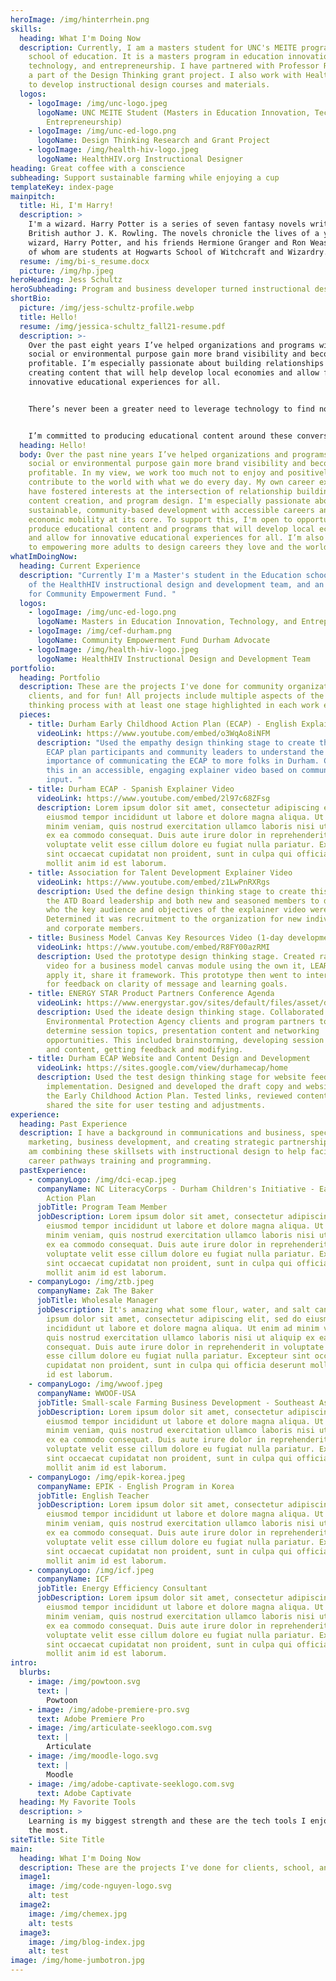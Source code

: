 ```yaml
---
heroImage: /img/hinterrhein.png
skills:
  heading: What I'm Doing Now
  description: Currently, I am a masters student for UNC's MEITE program in the
    school of education. It is a masters program in education innovation,
    technology, and entrepreneurship. I have partnered with Professor Ryoo to be
    a part of the Design Thinking grant project. I also work with HealthHIV.org
    to develop instructional design courses and materials.
  logos:
    - logoImage: /img/unc-logo.jpeg
      logoName: UNC MEITE Student (Masters in Education Innovation, Technology, and
        Entrepreneurship)
    - logoImage: /img/unc-ed-logo.png
      logoName: Design Thinking Research and Grant Project
    - logoImage: /img/health-hiv-logo.jpeg
      logoName: HealthHIV.org Instructional Designer
heading: Great coffee with a conscience
subheading: Support sustainable farming while enjoying a cup
templateKey: index-page
mainpitch:
  title: Hi, I'm Harry!
  description: >
    I'm a wizard. Harry Potter is a series of seven fantasy novels written by
    British author J. K. Rowling. The novels chronicle the lives of a young
    wizard, Harry Potter, and his friends Hermione Granger and Ron Weasley, all
    of whom are students at Hogwarts School of Witchcraft and Wizardry.
  resume: /img/bi-s_resume.docx
  picture: /img/hp.jpeg
heroHeading: Jess Schultz
heroSubheading: Program and business developer turned instructional designer.
shortBio:
  picture: /img/jess-schultz-profile.webp
  title: Hello!
  resume: /img/jessica-schultz_fall21-resume.pdf
  description: >-
    Over the past eight years I’ve helped organizations and programs with a
    social or environmental purpose gain more brand visibility and become more
    profitable. I’m especially passionate about building relationships and
    creating content that will help develop local economies and allow for
    innovative educational experiences for all.


    There’s never been a greater need to leverage technology to find novel approaches to issues such as workforce training, educational effectiveness, sustainable development, and community building than now.


    I’m committed to producing educational content around these conversations. I’m also dedicated to empowering more adults to design careers they love and the world needs!
  heading: Hello!
  body: Over the past nine years I’ve helped organizations and programs with a
    social or environmental purpose gain more brand visibility and become more
    profitable. In my view, we work too much not to enjoy and positively
    contribute to the world with what we do every day. My own career experiences
    have fostered interests at the intersection of relationship building,
    content creation, and program design. I'm especially passionate about
    sustainable, community-based development with accessible careers and
    economic mobility at its core. To support this, I'm open to opportunities to
    produce educational content and programs that will develop local economies
    and allow for innovative educational experiences for all. I’m also dedicated
    to empowering more adults to design careers they love and the world needs!
whatImDoingNow:
  heading: Current Experience
  description: "Currently I'm a Master's student in the Education school, a member
    of the HealthHIV instructional design and development team, and an advocate
    for Community Empowerment Fund. "
  logos:
    - logoImage: /img/unc-ed-logo.png
      logoName: Masters in Education Innovation, Technology, and Entrepreneurship
    - logoImage: /img/cef-durham.png
      logoName: Community Empowerment Fund Durham Advocate
    - logoImage: /img/health-hiv-logo.jpeg
      logoName: HealthHIV Instructional Design and Development Team
portfolio:
  heading: Portfolio
  description: These are the projects I've done for community organizations,
    clients, and for fun! All projects include multiple aspects of the design
    thinking process with at least one stage highlighted in each work example.
  pieces:
    - title: Durham Early Childhood Action Plan (ECAP) - English Explainer Video
      videoLink: https://www.youtube.com/embed/o3WqAo8iNFM
      description: "Used the empathy design thinking stage to create this. Listened to
        ECAP plan participants and community leaders to understand the
        importance of communicating the ECAP to more folks in Durham. Conveyed
        this in an accessible, engaging explainer video based on community
        input. "
    - title: Durham ECAP - Spanish Explainer Video
      videoLink: https://www.youtube.com/embed/2l97c68ZFsg
      description: Lorem ipsum dolor sit amet, consectetur adipiscing elit, sed do
        eiusmod tempor incididunt ut labore et dolore magna aliqua. Ut enim ad
        minim veniam, quis nostrud exercitation ullamco laboris nisi ut aliquip
        ex ea commodo consequat. Duis aute irure dolor in reprehenderit in
        voluptate velit esse cillum dolore eu fugiat nulla pariatur. Excepteur
        sint occaecat cupidatat non proident, sunt in culpa qui officia deserunt
        mollit anim id est laborum.
    - title: Association for Talent Development Explainer Video
      videoLink: https://www.youtube.com/embed/z1LwPnRXRgs
      description: Used the define design thinking stage to create this. Worked with
        the ATD Board leadership and both new and seasoned members to determine
        who the key audience and objectives of the explainer video were.
        Determined it was recruitment to the organization for new individuals
        and corporate members.
    - title: Business Model Canvas Key Resources Video (1-day development)
      videoLink: https://www.youtube.com/embed/R8FY00azRMI
      description: Used the prototype design thinking stage. Created rapid prototype
        video for a business model canvas module using the own it, LEARN IT,
        apply it, share it framework. This prototype then went to internal team
        for feedback on clarity of message and learning goals.
    - title: ENERGY STAR Product Partners Conference Agenda
      videoLink: https://www.energystar.gov/sites/default/files/asset/document/2014_ES_Products_Partner_Meeting_Agenda.pdf
      description: Used the ideate design thinking stage. Collaborated with
        Environmental Protection Agency clients and program partners to
        determine session topics, presentation content and networking
        opportunities. This included brainstorming, developing session titles
        and content, getting feedback and modifying.
    - title: Durham ECAP Website and Content Design and Development
      videoLink: https://sites.google.com/view/durhamecap/home
      description: Used the test design thinking stage for website feedback and
        implementation. Designed and developed the draft copy and website for
        the Early Childhood Action Plan. Tested links, reviewed content and
        shared the site for user testing and adjustments.
experience:
  heading: Past Experience
  description: I have a background in communications and business, specifically
    marketing, business development, and creating strategic partnerships. Now I
    am combining these skillsets with instructional design to help facilitate
    career pathways training and programming.
  pastExperience:
    - companyLogo: /img/dci-ecap.jpeg
      companyName: NC LiteracyCorps - Durham Children's Initiative - Early Childhood
        Action Plan
      jobTitle: Program Team Member
      jobDescription: Lorem ipsum dolor sit amet, consectetur adipiscing elit, sed do
        eiusmod tempor incididunt ut labore et dolore magna aliqua. Ut enim ad
        minim veniam, quis nostrud exercitation ullamco laboris nisi ut aliquip
        ex ea commodo consequat. Duis aute irure dolor in reprehenderit in
        voluptate velit esse cillum dolore eu fugiat nulla pariatur. Excepteur
        sint occaecat cupidatat non proident, sunt in culpa qui officia deserunt
        mollit anim id est laborum.
    - companyLogo: /img/ztb.jpeg
      companyName: Zak The Baker
      jobTitle: Wholesale Manager
      jobDescription: It's amazing what some flour, water, and salt can do. Lorem
        ipsum dolor sit amet, consectetur adipiscing elit, sed do eiusmod tempor
        incididunt ut labore et dolore magna aliqua. Ut enim ad minim veniam,
        quis nostrud exercitation ullamco laboris nisi ut aliquip ex ea commodo
        consequat. Duis aute irure dolor in reprehenderit in voluptate velit
        esse cillum dolore eu fugiat nulla pariatur. Excepteur sint occaecat
        cupidatat non proident, sunt in culpa qui officia deserunt mollit anim
        id est laborum.
    - companyLogo: /img/wwoof.jpeg
      companyName: WWOOF-USA
      jobTitle: Small-scale Farming Business Development - Southeast Asia
      jobDescription: Lorem ipsum dolor sit amet, consectetur adipiscing elit, sed do
        eiusmod tempor incididunt ut labore et dolore magna aliqua. Ut enim ad
        minim veniam, quis nostrud exercitation ullamco laboris nisi ut aliquip
        ex ea commodo consequat. Duis aute irure dolor in reprehenderit in
        voluptate velit esse cillum dolore eu fugiat nulla pariatur. Excepteur
        sint occaecat cupidatat non proident, sunt in culpa qui officia deserunt
        mollit anim id est laborum.
    - companyLogo: /img/epik-korea.jpeg
      companyName: EPIK - English Program in Korea
      jobTitle: English Teacher
      jobDescription: Lorem ipsum dolor sit amet, consectetur adipiscing elit, sed do
        eiusmod tempor incididunt ut labore et dolore magna aliqua. Ut enim ad
        minim veniam, quis nostrud exercitation ullamco laboris nisi ut aliquip
        ex ea commodo consequat. Duis aute irure dolor in reprehenderit in
        voluptate velit esse cillum dolore eu fugiat nulla pariatur. Excepteur
        sint occaecat cupidatat non proident, sunt in culpa qui officia deserunt
        mollit anim id est laborum.
    - companyLogo: /img/icf.jpeg
      companyName: ICF
      jobTitle: Energy Efficiency Consultant
      jobDescription: Lorem ipsum dolor sit amet, consectetur adipiscing elit, sed do
        eiusmod tempor incididunt ut labore et dolore magna aliqua. Ut enim ad
        minim veniam, quis nostrud exercitation ullamco laboris nisi ut aliquip
        ex ea commodo consequat. Duis aute irure dolor in reprehenderit in
        voluptate velit esse cillum dolore eu fugiat nulla pariatur. Excepteur
        sint occaecat cupidatat non proident, sunt in culpa qui officia deserunt
        mollit anim id est laborum.
intro:
  blurbs:
    - image: /img/powtoon.svg
      text: |
        Powtoon
    - image: /img/adobe-premiere-pro.svg
      text: Adobe Premiere Pro
    - image: /img/articulate-seeklogo.com.svg
      text: |
        Articulate
    - image: /img/moodle-logo.svg
      text: |
        Moodle
    - image: /img/adobe-captivate-seeklogo.com.svg
      text: Adobe Captivate
  heading: My Favorite Tools
  description: >
    Learning is my biggest strength and these are the tech tools I enjoy using
    the most. 
siteTitle: Site Title
main:
  heading: What I'm Doing Now
  description: These are the projects I've done for clients, school, and for fun!
  image1:
    image: /img/code-nguyen-logo.svg
    alt: test
  image2:
    image: /img/chemex.jpg
    alt: tests
  image3:
    image: /img/blog-index.jpg
    alt: test
image: /img/home-jumbotron.jpg
---
```

